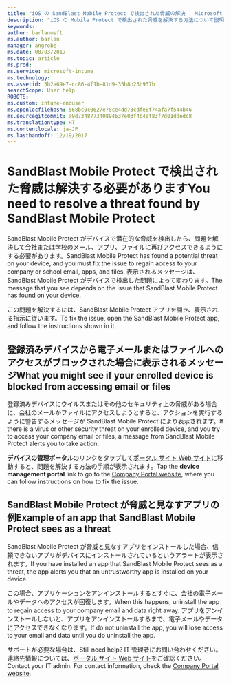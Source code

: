 ```yaml
---
title: "iOS の SandBlast Mobile Protect で検出された脅威の解決 | Microsoft Docs"
description: "iOS の Mobile Protect で検出された脅威を解決する方法について説明します。"
keywords: 
author: barlanmsft
ms.author: barlan
manager: angrobe
ms.date: 08/03/2017
ms.topic: article
ms.prod: 
ms.service: microsoft-intune
ms.technology: 
ms.assetid: 5b2a69e7-cc86-4f1b-81d9-35b8b23b937b
searchScope: User help
ROBOTS: 
ms.custom: intune-enduser
ms.openlocfilehash: 568bc0c0627e78ce4dd73cdfe8f74afa7f544b46
ms.sourcegitcommit: a9d734877340894637e03f4b4ef83f7d01ddedc8
ms.translationtype: HT
ms.contentlocale: ja-JP
ms.lasthandoff: 12/19/2017
---
```

# <a name="you-need-to-resolve-a-threat-found-by-sandblast-mobile-protect"></a><span data-ttu-id="9b908-103">SandBlast Mobile Protect で検出された脅威は解決する必要があります</span><span class="sxs-lookup"><span data-stu-id="9b908-103">You need to resolve a threat found by SandBlast Mobile Protect</span></span>

<span data-ttu-id="9b908-104">SandBlast Mobile Protect がデバイスで潜在的な脅威を検出したら、問題を解決して会社または学校のメール、アプリ、ファイルに再びアクセスできるようにする必要があります。</span><span class="sxs-lookup"><span data-stu-id="9b908-104">SandBlast Mobile Protect has found a potential threat on your device, and you must fix the issue to regain access to your company or school email, apps, and files.</span></span> <span data-ttu-id="9b908-105">表示されるメッセージは、SandBlast Mobile Protect がデバイスで検出した問題によって変わります。</span><span class="sxs-lookup"><span data-stu-id="9b908-105">The message that you see depends on the issue that SandBlast Mobile Protect has found on your device.</span></span>

<span data-ttu-id="9b908-106">この問題を解決するには、SandBlast Mobile Protect アプリを開き、表示される指示に従います。</span><span class="sxs-lookup"><span data-stu-id="9b908-106">To fix the issue, open the SandBlast Mobile Protect app, and follow the instructions shown in it.</span></span>

## <a name="what-you-might-see-if-your-enrolled-device-is-blocked-from-accessing-email-or-files"></a><span data-ttu-id="9b908-107">登録済みデバイスから電子メールまたはファイルへのアクセスがブロックされた場合に表示されるメッセージ</span><span class="sxs-lookup"><span data-stu-id="9b908-107">What you might see if your enrolled device is blocked from accessing email or files</span></span>

<span data-ttu-id="9b908-108">登録済みデバイスにウイルスまたはその他のセキュリティ上の脅威がある場合に、会社のメールかファイルにアクセスしようとすると、アクションを実行するように警告するメッセージが SandBlast Mobile Protect により表示されます。</span><span class="sxs-lookup"><span data-stu-id="9b908-108">If there is a virus or other security threat on your enrolled device, and you try to access your company email or files, a message from SandBlast Mobile Protect alerts you to take action.</span></span>

<span data-ttu-id="9b908-109">**デバイスの管理ポータル**のリンクをタップして[ポータル サイト Web サイト](http://portal.manage.microsoft.com)に移動すると、問題を解決する方法の手順が表示されます。</span><span class="sxs-lookup"><span data-stu-id="9b908-109">Tap the **device management portal** link to go to the [Company Portal website](http://portal.manage.microsoft.com), where you can follow instructions on how to fix the issue.</span></span>

## <a name="example-of-an-app-that-sandblast-mobile-protect-sees-as-a-threat"></a><span data-ttu-id="9b908-110">SandBlast Mobile Protect が脅威と見なすアプリの例</span><span class="sxs-lookup"><span data-stu-id="9b908-110">Example of an app that SandBlast Mobile Protect sees as a threat</span></span>

<span data-ttu-id="9b908-111">SandBlast Mobile Protect が脅威と見なすアプリをインストールした場合、信頼できないアプリがデバイスにインストールされているというアラートが表示されます。</span><span class="sxs-lookup"><span data-stu-id="9b908-111">If you have installed an app that SandBlast Mobile Protect sees as a threat, the app alerts you that an untrustworthy app is installed on your device.</span></span>

<span data-ttu-id="9b908-112">この場合、アプリケーションをアンインストールするとすぐに、会社の電子メールやデータへのアクセスが回復します。</span><span class="sxs-lookup"><span data-stu-id="9b908-112">When this happens, uninstall the app to regain access to your company email and data right away.</span></span> <span data-ttu-id="9b908-113">アプリをアンインストールしないと、アプリをアンインストールするまで、電子メールやデータにアクセスできなくなります。</span><span class="sxs-lookup"><span data-stu-id="9b908-113">If do not uninstall the app, you will lose access to your email and data until you do uninstall the app.</span></span>

<span data-ttu-id="9b908-114">サポートが必要な場合は、</span><span class="sxs-lookup"><span data-stu-id="9b908-114">Still need help?</span></span> <span data-ttu-id="9b908-115">IT 管理者にお問い合わせください。連絡先情報については、[ポータル サイト Web サイト](http://portal.manage.microsoft.com)をご確認ください。</span><span class="sxs-lookup"><span data-stu-id="9b908-115">Contact your IT admin. For contact information, check the [Company Portal website](http://portal.manage.microsoft.com).</span></span>
